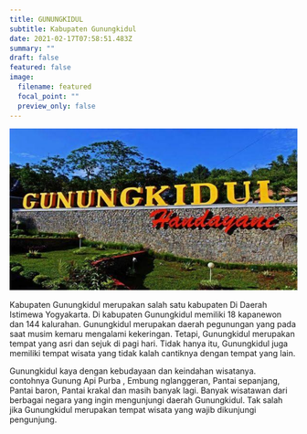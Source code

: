 ```yaml
---
title: GUNUNGKIDUL
subtitle: Kabupaten Gunungkidul
date: 2021-02-17T07:58:51.483Z
summary: ""
draft: false
featured: false
image:
  filename: featured
  focal_point: ""
  preview_only: false
---
```

![](gunungkidul.jpeg)

Kabupaten Gunungkidul merupakan salah satu kabupaten Di Daerah Istimewa Yogyakarta. Di kabupaten Gunungkidul memiliki 18 kapanewon dan 144 kalurahan. Gunungkidul merupakan daerah pegunungan yang pada saat musim kemaru mengalami kekeringan. Tetapi, Gunungkidul merupakan tempat yang asri dan sejuk di pagi hari. Tidak hanya itu, Gunungkidul juga memiliki tempat wisata yang tidak kalah cantiknya dengan tempat yang lain. 

Gunungkidul kaya dengan kebudayaan dan keindahan wisatanya. contohnya Gunung Api Purba , Embung nglanggeran, Pantai sepanjang, Pantai baron, Pantai krakal dan masih banyak lagi. Banyak wisatawan dari berbagai negara yang ingin mengunjungi daerah Gunungkidul. Tak salah jika Gunungkidul merupakan tempat wisata yang wajib dikunjungi pengunjung.
